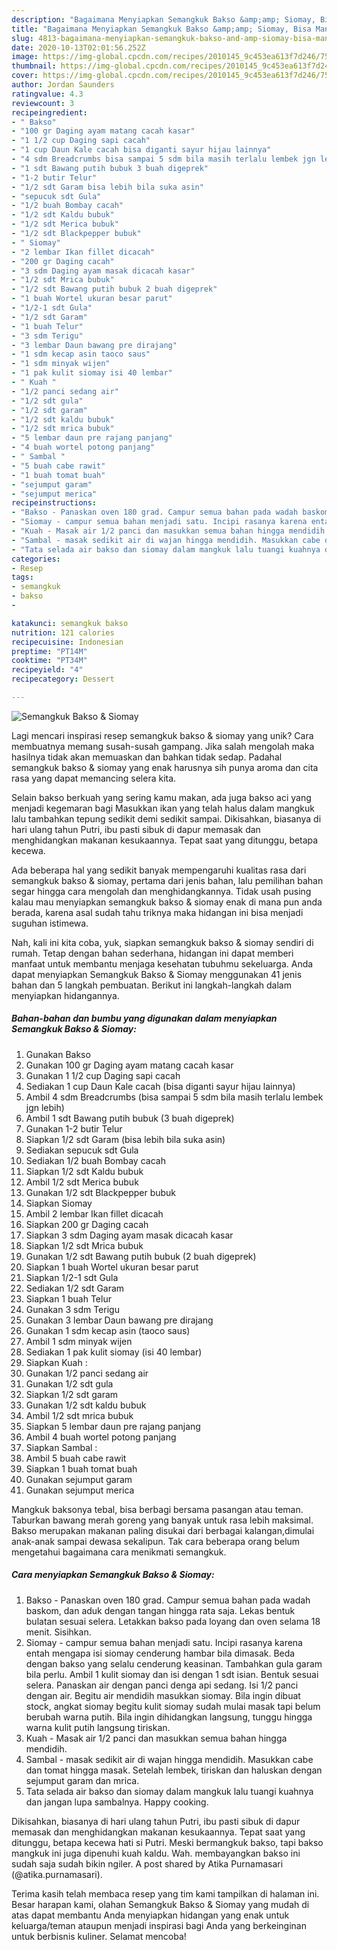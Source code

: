 ```yaml
---
description: "Bagaimana Menyiapkan Semangkuk Bakso &amp;amp; Siomay, Bisa Manjain Lidah"
title: "Bagaimana Menyiapkan Semangkuk Bakso &amp;amp; Siomay, Bisa Manjain Lidah"
slug: 4813-bagaimana-menyiapkan-semangkuk-bakso-and-amp-siomay-bisa-manjain-lidah
date: 2020-10-13T02:01:56.252Z
image: https://img-global.cpcdn.com/recipes/2010145_9c453ea613f7d246/751x532cq70/semangkuk-bakso-siomay-foto-resep-utama.jpg
thumbnail: https://img-global.cpcdn.com/recipes/2010145_9c453ea613f7d246/751x532cq70/semangkuk-bakso-siomay-foto-resep-utama.jpg
cover: https://img-global.cpcdn.com/recipes/2010145_9c453ea613f7d246/751x532cq70/semangkuk-bakso-siomay-foto-resep-utama.jpg
author: Jordan Saunders
ratingvalue: 4.3
reviewcount: 3
recipeingredient:
- " Bakso"
- "100 gr Daging ayam matang cacah kasar"
- "1 1/2 cup Daging sapi cacah"
- "1 cup Daun Kale cacah bisa diganti sayur hijau lainnya"
- "4 sdm Breadcrumbs bisa sampai 5 sdm bila masih terlalu lembek jgn lebih"
- "1 sdt Bawang putih bubuk 3 buah digeprek"
- "1-2 butir Telur"
- "1/2 sdt Garam bisa lebih bila suka asin"
- "sepucuk sdt Gula"
- "1/2 buah Bombay cacah"
- "1/2 sdt Kaldu bubuk"
- "1/2 sdt Merica bubuk"
- "1/2 sdt Blackpepper bubuk"
- " Siomay"
- "2 lembar Ikan fillet dicacah"
- "200 gr Daging cacah"
- "3 sdm Daging ayam masak dicacah kasar"
- "1/2 sdt Mrica bubuk"
- "1/2 sdt Bawang putih bubuk 2 buah digeprek"
- "1 buah Wortel ukuran besar parut"
- "1/2-1 sdt Gula"
- "1/2 sdt Garam"
- "1 buah Telur"
- "3 sdm Terigu"
- "3 lembar Daun bawang pre dirajang"
- "1 sdm kecap asin taoco saus"
- "1 sdm minyak wijen"
- "1 pak kulit siomay isi 40 lembar"
- " Kuah "
- "1/2 panci sedang air"
- "1/2 sdt gula"
- "1/2 sdt garam"
- "1/2 sdt kaldu bubuk"
- "1/2 sdt mrica bubuk"
- "5 lembar daun pre rajang panjang"
- "4 buah wortel potong panjang"
- " Sambal "
- "5 buah cabe rawit"
- "1 buah tomat buah"
- "sejumput garam"
- "sejumput merica"
recipeinstructions:
- "Bakso - Panaskan oven 180 grad. Campur semua bahan pada wadah baskom, dan aduk dengan tangan hingga rata saja. Lekas bentuk bulatan sesuai selera. Letakkan bakso pada loyang dan oven selama 18 menit. Sisihkan."
- "Siomay - campur semua bahan menjadi satu. Incipi rasanya karena entah mengapa isi siomay cenderung hambar bila dimasak. Beda dengan bakso yang selalu cenderung keasinan. Tambahkan gula garam bila perlu. Ambil 1 kulit siomay dan isi dengan 1 sdt isian. Bentuk sesuai selera. Panaskan air dengan panci denga api sedang. Isi 1/2 panci dengan air. Begitu air mendidih masukkan siomay. Bila ingin dibuat stock, angkat siomay begitu kulit siomay sudah mulai masak tapi belum berubah warna putih. Bila ingin dihidangkan langsung, tunggu hingga warna kulit putih langsung tiriskan."
- "Kuah - Masak air 1/2 panci dan masukkan semua bahan hingga mendidih."
- "Sambal - masak sedikit air di wajan hingga mendidih. Masukkan cabe dan tomat hingga masak. Setelah lembek, tiriskan dan haluskan dengan sejumput garam dan mrica."
- "Tata selada air bakso dan siomay dalam mangkuk lalu tuangi kuahnya dan jangan lupa sambalnya. Happy cooking."
categories:
- Resep
tags:
- semangkuk
- bakso
- 

katakunci: semangkuk bakso  
nutrition: 121 calories
recipecuisine: Indonesian
preptime: "PT14M"
cooktime: "PT34M"
recipeyield: "4"
recipecategory: Dessert

---
```



![Semangkuk Bakso &amp; Siomay](https://img-global.cpcdn.com/recipes/2010145_9c453ea613f7d246/751x532cq70/semangkuk-bakso-siomay-foto-resep-utama.jpg)

Lagi mencari inspirasi resep semangkuk bakso &amp; siomay yang unik? Cara membuatnya memang susah-susah gampang. Jika salah mengolah maka hasilnya tidak akan memuaskan dan bahkan tidak sedap. Padahal semangkuk bakso &amp; siomay yang enak harusnya sih punya aroma dan cita rasa yang dapat memancing selera kita.

Selain bakso berkuah yang sering kamu makan, ada juga bakso aci yang menjadi kegemaran bagi Masukkan ikan yang telah halus dalam mangkuk lalu tambahkan tepung sedikit demi sedikit sampai. Dikisahkan, biasanya di hari ulang tahun Putri, ibu pasti sibuk di dapur memasak dan menghidangkan makanan kesukaannya. Tepat saat yang ditunggu, betapa kecewa.

Ada beberapa hal yang sedikit banyak mempengaruhi kualitas rasa dari semangkuk bakso &amp; siomay, pertama dari jenis bahan, lalu pemilihan bahan segar hingga cara mengolah dan menghidangkannya. Tidak usah pusing kalau mau menyiapkan semangkuk bakso &amp; siomay enak di mana pun anda berada, karena asal sudah tahu triknya maka hidangan ini bisa menjadi suguhan istimewa.


Nah, kali ini kita coba, yuk, siapkan semangkuk bakso &amp; siomay sendiri di rumah. Tetap dengan bahan sederhana, hidangan ini dapat memberi manfaat untuk membantu menjaga kesehatan tubuhmu sekeluarga. Anda dapat menyiapkan Semangkuk Bakso &amp; Siomay menggunakan 41 jenis bahan dan 5 langkah pembuatan. Berikut ini langkah-langkah dalam menyiapkan hidangannya.

<!--inarticleads1-->

##### Bahan-bahan dan bumbu yang digunakan dalam menyiapkan Semangkuk Bakso &amp; Siomay:

1. Gunakan  Bakso
1. Gunakan 100 gr Daging ayam matang cacah kasar
1. Gunakan 1 1/2 cup Daging sapi cacah
1. Sediakan 1 cup Daun Kale cacah (bisa diganti sayur hijau lainnya)
1. Ambil 4 sdm Breadcrumbs (bisa sampai 5 sdm bila masih terlalu lembek jgn lebih)
1. Ambil 1 sdt Bawang putih bubuk (3 buah digeprek)
1. Gunakan 1-2 butir Telur
1. Siapkan 1/2 sdt Garam (bisa lebih bila suka asin)
1. Sediakan sepucuk sdt Gula
1. Sediakan 1/2 buah Bombay cacah
1. Siapkan 1/2 sdt Kaldu bubuk
1. Ambil 1/2 sdt Merica bubuk
1. Gunakan 1/2 sdt Blackpepper bubuk
1. Siapkan  Siomay
1. Ambil 2 lembar Ikan fillet dicacah
1. Siapkan 200 gr Daging cacah
1. Siapkan 3 sdm Daging ayam masak dicacah kasar
1. Siapkan 1/2 sdt Mrica bubuk
1. Gunakan 1/2 sdt Bawang putih bubuk (2 buah digeprek)
1. Siapkan 1 buah Wortel ukuran besar parut
1. Siapkan 1/2-1 sdt Gula
1. Sediakan 1/2 sdt Garam
1. Siapkan 1 buah Telur
1. Gunakan 3 sdm Terigu
1. Gunakan 3 lembar Daun bawang pre dirajang
1. Gunakan 1 sdm kecap asin (taoco saus)
1. Ambil 1 sdm minyak wijen
1. Sediakan 1 pak kulit siomay (isi 40 lembar)
1. Siapkan  Kuah :
1. Gunakan 1/2 panci sedang air
1. Gunakan 1/2 sdt gula
1. Siapkan 1/2 sdt garam
1. Gunakan 1/2 sdt kaldu bubuk
1. Ambil 1/2 sdt mrica bubuk
1. Siapkan 5 lembar daun pre rajang panjang
1. Ambil 4 buah wortel potong panjang
1. Siapkan  Sambal :
1. Ambil 5 buah cabe rawit
1. Siapkan 1 buah tomat buah
1. Gunakan sejumput garam
1. Gunakan sejumput merica


Mangkuk baksonya tebal, bisa berbagi bersama pasangan atau teman. Taburkan bawang merah goreng yang banyak untuk rasa lebih maksimal. Bakso merupakan makanan paling disukai dari berbagai kalangan,dimulai anak-anak sampai dewasa sekalipun. Tak cara beberapa orang belum mengetahui bagaimana cara menikmati semangkuk. 

<!--inarticleads2-->

##### Cara menyiapkan Semangkuk Bakso &amp; Siomay:

1. Bakso - Panaskan oven 180 grad. Campur semua bahan pada wadah baskom, dan aduk dengan tangan hingga rata saja. Lekas bentuk bulatan sesuai selera. Letakkan bakso pada loyang dan oven selama 18 menit. Sisihkan.
1. Siomay - campur semua bahan menjadi satu. Incipi rasanya karena entah mengapa isi siomay cenderung hambar bila dimasak. Beda dengan bakso yang selalu cenderung keasinan. Tambahkan gula garam bila perlu. Ambil 1 kulit siomay dan isi dengan 1 sdt isian. Bentuk sesuai selera. Panaskan air dengan panci denga api sedang. Isi 1/2 panci dengan air. Begitu air mendidih masukkan siomay. Bila ingin dibuat stock, angkat siomay begitu kulit siomay sudah mulai masak tapi belum berubah warna putih. Bila ingin dihidangkan langsung, tunggu hingga warna kulit putih langsung tiriskan.
1. Kuah - Masak air 1/2 panci dan masukkan semua bahan hingga mendidih.
1. Sambal - masak sedikit air di wajan hingga mendidih. Masukkan cabe dan tomat hingga masak. Setelah lembek, tiriskan dan haluskan dengan sejumput garam dan mrica.
1. Tata selada air bakso dan siomay dalam mangkuk lalu tuangi kuahnya dan jangan lupa sambalnya. Happy cooking.


Dikisahkan, biasanya di hari ulang tahun Putri, ibu pasti sibuk di dapur memasak dan menghidangkan makanan kesukaannya. Tepat saat yang ditunggu, betapa kecewa hati si Putri. Meski bermangkuk bakso, tapi bakso mangkuk ini juga dipenuhi kuah kaldu. Wah. membayangkan bakso ini sudah saja sudah bikin ngiler. A post shared by Atika Purnamasari (@atika.purnamasari). 

Terima kasih telah membaca resep yang tim kami tampilkan di halaman ini. Besar harapan kami, olahan Semangkuk Bakso &amp; Siomay yang mudah di atas dapat membantu Anda menyiapkan hidangan yang enak untuk keluarga/teman ataupun menjadi inspirasi bagi Anda yang berkeinginan untuk berbisnis kuliner. Selamat mencoba!
